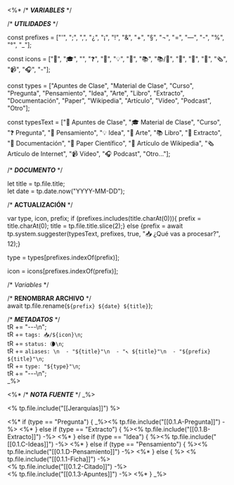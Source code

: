 <%* /* ***VARIABLES*** */

/* ***UTILIDADES*** */

const prefixes = ["'", ";", ",", "¿", "¡", "!", "&", "+", "§", "¬", "=", "—", "-", "%", "°", "_"];

const icons = ["🏫", "🎓", "", "❓", "💭", "💡", "🎨", "📚", "📚/📗", "📃", "🔬", "📜", "🗞️", "📹", "🎧", "-"];

const types = ["Apuntes de Clase", "Material de Clase", "Curso", "Pregunta", "Pensamiento", "Idea", "Arte", "Libro", "Extracto", "Documentación", "Paper", "Wikipedia", "Artículo", "Vídeo", "Podcast", "Otro"];

const typesText = ["🏫 Apuntes de Clase", "🎓 Material de Clase", "Curso", "❓ Pregunta", "💭 Pensamiento", "💡 Idea", "🎨 Arte", "📚 Libro", "📗 Extracto", "📃 Documentación", "🔬 Paper Científico", "📜 Artículo de Wikipedia", "🗞️ Artículo de Internet", "📹 Vídeo", "🎧 Podcast", "Otro..."];

/* ***DOCUMENTO*** */

let title = tp.file.title;  
let date = tp.date.now("YYYY-MM-DD");  

/* **ACTUALIZACIÓN** */

var type, icon, prefix;
if (prefixes.includes(title.charAt(0))){
    prefix = title.charAt(0);
    title = tp.file.title.slice(2);} 
else {prefix = await tp.system.suggester(typesText, prefixes, true, "📥 ¿Qué vas a procesar?", 12);}

type = types[prefixes.indexOf(prefix)];

icon = icons[prefixes.indexOf(prefix)];

/* *Variables* */  

/* **RENOMBRAR ARCHIVO** */  
await tp.file.rename(`${prefix} ${date} ${title}`);

/* ***METADATOS*** */  
tR += "---\n";  
tR += `tags: 📥/${icon}\n`;  
tR += `status: 🌘\n`;  
tR += `aliases: \n  - "${title}"\n  - "↖️ ${title}"\n  - "${prefix} ${title}"\n`;  
tR += `type: "${type}"\n`;  
tR += "---\n";  
_%>

<%*  /* ***NOTA FUENTE*** */ _%> 

<% tp.file.include("[[Jerarquías]]") %>

<%* if (type == "Pregunta") { _%><% tp.file.include("[[0.1.A-Pregunta]]") -%>
<%* } else if (type == "Extracto") { %><% tp.file.include("[[0.1.B-Extracto]]") -%>
<%* } else if (type == "Idea") { %><% tp.file.include("[[0.1.C-Ideas]]") -%>
<%* } else if (type == "Pensamiento") { %><% tp.file.include("[[0.1.D-Pensamiento]]") -%>
<%* } else { %>
<% tp.file.include("[[0.1.1-Ficha]]") -%>  
<% tp.file.include("[[0.1.2-Citado]]") -%>  
<% tp.file.include("[[0.1.3-Apuntes]]") -%>
<%* } _%>